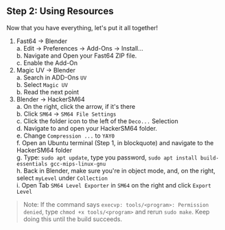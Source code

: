## Step 2: Using Resources
Now that you have everything, let's put it all together!
1. Fast64 -> Blender  
a. Edit -> Preferences -> Add-Ons -> Install...  
b. Navigate and Open your Fast64 ZIP file.  
c. Enable the Add-On  
2. Magic UV -> Blender  
a. Search in ADD-Ons `UV`  
b. Select `Magic UV`  
b. Read the next point  
3. Blender -> HackerSM64  
a. On the right, click the arrow, if it's there  
b. Click `SM64` -> `SM64 File Settings`  
c. Click the folder icon to the left of the `Deco...` Selection  
d. Navigate to and open your HackerSM64 folder.  
e. Change `Compression ...` to `YAY0`  
f. Open an Ubuntu terminal (Step 1, in blockquote) and navigate to the HackerSM64 folder  
g. Type: `sudo apt update`, type you password, `sudo apt install build-essentials gcc-mips-linux-gnu`  
h. Back in Blender, make sure you're in object mode, and, on the right, select `myLevel` under `Collection`  
i. Open Tab `SM64 Level Exporter` in `SM64` on the right and click `Export Level`  
> Note: If the command says `execvp: tools/<program>: Permission denied`, type `chmod +x tools/<program>` and rerun `sudo make`. Keep doing this until the build succeeds.  
